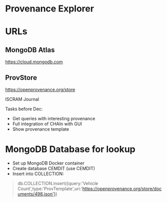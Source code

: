 # Provenance Explorer

# URLs
## MongoDB Atlas
https://cloud.mongodb.com

## ProvStore
https://openprovenance.org/store

ISCRAM Journal

Tasks before Dec:
* Get queries with interesting provenance
* Full integration of CHAIn with GUI
* Show provenance template

# MongoDB Database for lookup
* Set up MongoDB Docker container
* Create database CEMDIT (use CEMDIT)
* Insert into COLLECTION:
> db.COLLECTION.insert({query:'Vehicle Count',type:'ProvTemplate',uri:'https://openprovenance.org/store/documents/498.json'})

